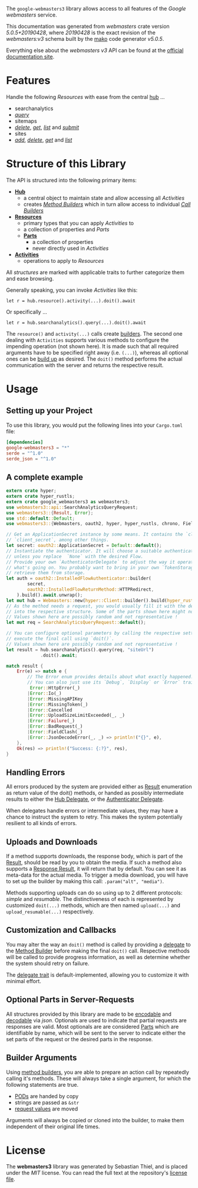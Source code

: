 <!---
DO NOT EDIT !
This file was generated automatically from 'src/generator/templates/api/README.md.mako'
DO NOT EDIT !
-->
The `google-webmasters3` library allows access to all features of the *Google webmasters* service.

This documentation was generated from *webmasters* crate version *5.0.5+20190428*, where *20190428* is the exact revision of the *webmasters:v3* schema built by the [mako](http://www.makotemplates.org/) code generator *v5.0.5*.

Everything else about the *webmasters* *v3* API can be found at the
[official documentation site](https://developers.google.com/webmaster-tools/).
# Features

Handle the following *Resources* with ease from the central [hub](https://docs.rs/google-webmasters3/5.0.5+20190428/google_webmasters3/Webmasters) ... 

* searchanalytics
 * [*query*](https://docs.rs/google-webmasters3/5.0.5+20190428/google_webmasters3/api::SearchanalyticQueryCall)
* sitemaps
 * [*delete*](https://docs.rs/google-webmasters3/5.0.5+20190428/google_webmasters3/api::SitemapDeleteCall), [*get*](https://docs.rs/google-webmasters3/5.0.5+20190428/google_webmasters3/api::SitemapGetCall), [*list*](https://docs.rs/google-webmasters3/5.0.5+20190428/google_webmasters3/api::SitemapListCall) and [*submit*](https://docs.rs/google-webmasters3/5.0.5+20190428/google_webmasters3/api::SitemapSubmitCall)
* sites
 * [*add*](https://docs.rs/google-webmasters3/5.0.5+20190428/google_webmasters3/api::SiteAddCall), [*delete*](https://docs.rs/google-webmasters3/5.0.5+20190428/google_webmasters3/api::SiteDeleteCall), [*get*](https://docs.rs/google-webmasters3/5.0.5+20190428/google_webmasters3/api::SiteGetCall) and [*list*](https://docs.rs/google-webmasters3/5.0.5+20190428/google_webmasters3/api::SiteListCall)




# Structure of this Library

The API is structured into the following primary items:

* **[Hub](https://docs.rs/google-webmasters3/5.0.5+20190428/google_webmasters3/Webmasters)**
    * a central object to maintain state and allow accessing all *Activities*
    * creates [*Method Builders*](https://docs.rs/google-webmasters3/5.0.5+20190428/google_webmasters3/client::MethodsBuilder) which in turn
      allow access to individual [*Call Builders*](https://docs.rs/google-webmasters3/5.0.5+20190428/google_webmasters3/client::CallBuilder)
* **[Resources](https://docs.rs/google-webmasters3/5.0.5+20190428/google_webmasters3/client::Resource)**
    * primary types that you can apply *Activities* to
    * a collection of properties and *Parts*
    * **[Parts](https://docs.rs/google-webmasters3/5.0.5+20190428/google_webmasters3/client::Part)**
        * a collection of properties
        * never directly used in *Activities*
* **[Activities](https://docs.rs/google-webmasters3/5.0.5+20190428/google_webmasters3/client::CallBuilder)**
    * operations to apply to *Resources*

All *structures* are marked with applicable traits to further categorize them and ease browsing.

Generally speaking, you can invoke *Activities* like this:

```Rust,ignore
let r = hub.resource().activity(...).doit().await
```

Or specifically ...

```ignore
let r = hub.searchanalytics().query(...).doit().await
```

The `resource()` and `activity(...)` calls create [builders][builder-pattern]. The second one dealing with `Activities` 
supports various methods to configure the impending operation (not shown here). It is made such that all required arguments have to be 
specified right away (i.e. `(...)`), whereas all optional ones can be [build up][builder-pattern] as desired.
The `doit()` method performs the actual communication with the server and returns the respective result.

# Usage

## Setting up your Project

To use this library, you would put the following lines into your `Cargo.toml` file:

```toml
[dependencies]
google-webmasters3 = "*"
serde = "^1.0"
serde_json = "^1.0"
```

## A complete example

```Rust
extern crate hyper;
extern crate hyper_rustls;
extern crate google_webmasters3 as webmasters3;
use webmasters3::api::SearchAnalyticsQueryRequest;
use webmasters3::{Result, Error};
use std::default::Default;
use webmasters3::{Webmasters, oauth2, hyper, hyper_rustls, chrono, FieldMask};

// Get an ApplicationSecret instance by some means. It contains the `client_id` and 
// `client_secret`, among other things.
let secret: oauth2::ApplicationSecret = Default::default();
// Instantiate the authenticator. It will choose a suitable authentication flow for you, 
// unless you replace  `None` with the desired Flow.
// Provide your own `AuthenticatorDelegate` to adjust the way it operates and get feedback about 
// what's going on. You probably want to bring in your own `TokenStorage` to persist tokens and
// retrieve them from storage.
let auth = oauth2::InstalledFlowAuthenticator::builder(
        secret,
        oauth2::InstalledFlowReturnMethod::HTTPRedirect,
    ).build().await.unwrap();
let mut hub = Webmasters::new(hyper::Client::builder().build(hyper_rustls::HttpsConnectorBuilder::new().with_native_roots().unwrap().https_or_http().enable_http1().build()), auth);
// As the method needs a request, you would usually fill it with the desired information
// into the respective structure. Some of the parts shown here might not be applicable !
// Values shown here are possibly random and not representative !
let mut req = SearchAnalyticsQueryRequest::default();

// You can configure optional parameters by calling the respective setters at will, and
// execute the final call using `doit()`.
// Values shown here are possibly random and not representative !
let result = hub.searchanalytics().query(req, "siteUrl")
             .doit().await;

match result {
    Err(e) => match e {
        // The Error enum provides details about what exactly happened.
        // You can also just use its `Debug`, `Display` or `Error` traits
         Error::HttpError(_)
        |Error::Io(_)
        |Error::MissingAPIKey
        |Error::MissingToken(_)
        |Error::Cancelled
        |Error::UploadSizeLimitExceeded(_, _)
        |Error::Failure(_)
        |Error::BadRequest(_)
        |Error::FieldClash(_)
        |Error::JsonDecodeError(_, _) => println!("{}", e),
    },
    Ok(res) => println!("Success: {:?}", res),
}

```
## Handling Errors

All errors produced by the system are provided either as [Result](https://docs.rs/google-webmasters3/5.0.5+20190428/google_webmasters3/client::Result) enumeration as return value of
the doit() methods, or handed as possibly intermediate results to either the 
[Hub Delegate](https://docs.rs/google-webmasters3/5.0.5+20190428/google_webmasters3/client::Delegate), or the [Authenticator Delegate](https://docs.rs/yup-oauth2/*/yup_oauth2/trait.AuthenticatorDelegate.html).

When delegates handle errors or intermediate values, they may have a chance to instruct the system to retry. This 
makes the system potentially resilient to all kinds of errors.

## Uploads and Downloads
If a method supports downloads, the response body, which is part of the [Result](https://docs.rs/google-webmasters3/5.0.5+20190428/google_webmasters3/client::Result), should be
read by you to obtain the media.
If such a method also supports a [Response Result](https://docs.rs/google-webmasters3/5.0.5+20190428/google_webmasters3/client::ResponseResult), it will return that by default.
You can see it as meta-data for the actual media. To trigger a media download, you will have to set up the builder by making
this call: `.param("alt", "media")`.

Methods supporting uploads can do so using up to 2 different protocols: 
*simple* and *resumable*. The distinctiveness of each is represented by customized 
`doit(...)` methods, which are then named `upload(...)` and `upload_resumable(...)` respectively.

## Customization and Callbacks

You may alter the way an `doit()` method is called by providing a [delegate](https://docs.rs/google-webmasters3/5.0.5+20190428/google_webmasters3/client::Delegate) to the 
[Method Builder](https://docs.rs/google-webmasters3/5.0.5+20190428/google_webmasters3/client::CallBuilder) before making the final `doit()` call. 
Respective methods will be called to provide progress information, as well as determine whether the system should 
retry on failure.

The [delegate trait](https://docs.rs/google-webmasters3/5.0.5+20190428/google_webmasters3/client::Delegate) is default-implemented, allowing you to customize it with minimal effort.

## Optional Parts in Server-Requests

All structures provided by this library are made to be [encodable](https://docs.rs/google-webmasters3/5.0.5+20190428/google_webmasters3/client::RequestValue) and 
[decodable](https://docs.rs/google-webmasters3/5.0.5+20190428/google_webmasters3/client::ResponseResult) via *json*. Optionals are used to indicate that partial requests are responses 
are valid.
Most optionals are are considered [Parts](https://docs.rs/google-webmasters3/5.0.5+20190428/google_webmasters3/client::Part) which are identifiable by name, which will be sent to 
the server to indicate either the set parts of the request or the desired parts in the response.

## Builder Arguments

Using [method builders](https://docs.rs/google-webmasters3/5.0.5+20190428/google_webmasters3/client::CallBuilder), you are able to prepare an action call by repeatedly calling it's methods.
These will always take a single argument, for which the following statements are true.

* [PODs][wiki-pod] are handed by copy
* strings are passed as `&str`
* [request values](https://docs.rs/google-webmasters3/5.0.5+20190428/google_webmasters3/client::RequestValue) are moved

Arguments will always be copied or cloned into the builder, to make them independent of their original life times.

[wiki-pod]: http://en.wikipedia.org/wiki/Plain_old_data_structure
[builder-pattern]: http://en.wikipedia.org/wiki/Builder_pattern
[google-go-api]: https://github.com/google/google-api-go-client

# License
The **webmasters3** library was generated by Sebastian Thiel, and is placed 
under the *MIT* license.
You can read the full text at the repository's [license file][repo-license].

[repo-license]: https://github.com/Byron/google-apis-rsblob/main/LICENSE.md

